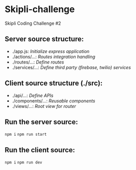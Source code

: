 # Skipli-challenge
 Skipli Coding Challenge #2
 
## Server source structure: 
 - ./app.js: *Initialize express application*
 - ./actions/...: *Routes integration handling*
 - ./routes/...: *Define routes*
 - ./services/...: *Define third party (firebase, twilio) services*

## Client source structure (./src):
 - ./api/...: *Define APIs*
 - ./components/...: *Reusable components*
 - ./views/...: *Root view for router*

## Run the server source:
 `npm i`
 `npm run start`
 
## Run the client source:
 `npm i`
 `npm run dev`
